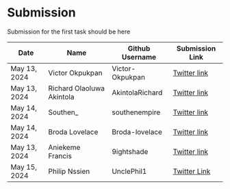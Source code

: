 # Submission

Submission for the first task should be here

| Date         | Name                      | Github Username | Submission Link                                                                |
| ------------ | ------------------------- | --------------- | ------------------------------------------------------------------------------ |
| May 13, 2024 | Victor Okpukpan           | Victor-Okpukpan | [Twitter link](https://twitter.com/victorokpukpan_/status/1790111523941109822) |
| May 13, 2024 | Richard Olaoluwa Akintola | AkintolaRichard | [Twitter link](https://twitter.com/AkintolaOlaolu6/status/1790123424829804965) |
| May 14, 2024 | Southen_ | southenempire | [Twitter link](https://x.com/Southen13/status/1790503008683348025) |
| May 14, 2024 | Broda Lovelace            | Broda-lovelace  | [Twitter link](https://twitter.com/Broda_Lovelace/status/1790394735716118978)  |
| May 13, 2024 | Aniekeme Francis          | 9ightshade      | [Twitter link](https://x.com/9ightshade/status/1790131564430430695)            |
| May 15, 2024 | Philip Nssien | UnclePhil1 | [Twitter Link](https://x.com/PhilipNssien/status/1790704015791272443)|
